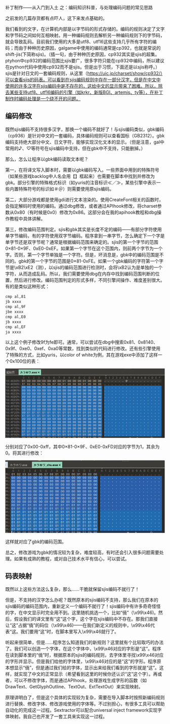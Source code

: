  补丁制作——从入门到入土 之：编码知识科普，与处理编码问题的常见思路

之前发的几篇存货都有点吓人，这下来发点基础的。

我们看到的文字，在计算机内部是以字节码的形式存储的。编码的规则决定了文字和字节码之间如何互相映射。用一种编码规则去解析另一种编码规则下的字节码，就会导致乱码。目前我们使用的大多是utf8、utf16这些支持几乎所有字符的编码；而由于种种历史原因，galgame中使用的编码通常是cp392，也就是常说的shift-jis(下简称sjis)。（插一句，由于种种历史原因，cp932其实是sjis的超集。ptyhon中cp932的编码范围比sjis要广，很多字符只能在cp932中编码，所以建议在python代码中使用cp932而不是sjis。但是出于习惯，下面还是以sjis称呼。）sjis是针对日文的一套编码规则，从这里（https://uic.jp/charset/show/cp932/）可以查看sjis的码表。可以看到在sjis编码规则中存在一部分汉字，但是在中文中使用的许多汉字在sjis编码中是不存在的，这给中文的显示带来了困难。所以，除去某些支持utf8、utf16编码的引擎（如krkr、新版BGI、artemis、ty等），在补丁制作时编码处理是一个绕不开的问题。

## 编码修改

既然sjis编码不支持很多汉字，那换一个编码不就好了！与sjis编码类似，gbk编码（cp936）是针对中文的一套编码，具体编码规则可以查看国标（GB2312）。gbk编码支持绝大部分中文、日文字符，能够实现汉化文本的显示。（但是注意，gal中常用的♪、♡等符号在sjis编码中支持，但在gbk中不支持，只能删掉。）

那么，怎么让程序以gbk编码读取文本呢？

第一，在将译文写入脚本时，需要以gbk编码写入。一些界面中用到的特殊符号（如某些游戏backlog中人名会用【】框起来）也需要在脚本中找到并修改为gbk。部分引擎的特殊格式标识（如yuris的注音标识≪／≫，某些引擎中表示一些内置特殊符号的标识如＃＠）则需要使用原sjis编码。

第二，大部分游戏都是使用gdi进行文本渲染的。使用CreateFont相关的函数时，会指定解码时使用的编码。通过dbg修改，或者通过APIhook修改，将charset参数从0x80（有时候是0x0）修改为0x86。这部分会在我的apihook教程和dbg操作教程中具体讲解。

第三，修改编码范围判定。sjis和gbk其实是长度不定的编码——有部分字符使用单字节编码，有的字符使用双字节编码。程序拿到一串字节，怎么确定下一个字是单字节还是双字节呢？通常是根据编码范围来确定的。sjis的第一个字节的范围 0×81-0×9F、0xE0-0xEF。如果第一个字节在这个范围内，则前两个字节为一个字。否则，第一个字节单独是一个字符。但是，坏消息是，gbk中的编码范围是不同的。gbk的第一个字节的范围是0×81-0xFE。如果一个gbk编码的字符第一个字节是\xB2\xE2（测），以sjis的编码范围进行检测时，会将\xB2认为是单独的一个字符，从而造成乱码。所以，我们需要使用dbg在内存中找到编码范围判断的位置，然后进行修改。编码范围判定的形式多样，不同引擎间操作、难度差别很大。有的是类似这种形式：

```
cmp al,81
jb xxxx
cmp al,9F
jbe xxxx
cmp al,E0
jb xxxx
cmp al,EF
ja xxxx
```

以上这个例子修改9f为fe即可。通常，可以尝试在dbg中搜索0x81、0x8140、0x9f、0xe0、0xef、0xa0等常数，找到类似的代码进行修改。还有些引擎使用了特殊的方式，比如yuris，以color of white为例，其在游戏exe中添加了这样一个0x100位的表：

![1739688913255](image/编码知识科普，与处理编码问题的常见思路/1739688913255.png)

分别对应了0x00-0xff，其中0×81-0×9F、0xE0-0xFD对应的字节为1，其余为0。将其进行修改：

![1739689083513](image/编码知识科普，与处理编码问题的常见思路/1739689083513.png)

这样就对应了gbk的编码范围。

总之，修改游戏为gbk的情况较为复杂，难度较高，有时还会引入很多问题需要处理。如果有成熟的教程，或对自己技术水平有信心，可以尝试。

## 码表映射

既然以上这些方法这么复杂，那么……干脆就保留sjis编码不就行了！

但是，不支持的汉字怎么办呢？既然原本的sjis编码不支持，那么我们在原本的sjis编码的编码范围内，重新定义一个编码不就行了！sjis编码中有许多奇奇怪怪的字，在中文显示时完全用不到。这里随机挑选一个，比如“僥”（\x99\x46)。然后，假设我们的译文里有“这”这个字，这个字在sjis编码中不存在。那我们直接让“这”占据“僥”的码位（\x99\x46)——在我们新定义的规则中，\x99\x46代表“这。我们要用“这”时，在脚本里写入\x99\x46就行了。

听起来很简单，但是……程序怎么知道我们的新规则？这里就有个比较取巧的办法了。我们可以创造一个字体，在这个字体中，\x99\x46对应的字形是“这”。程序在读到脚本里的“僥”时，根据原本的sjis的编码规则，去字体里寻找\x99\x46对应的字形并显示。但是我们给他的字体里，\x99\x46对应的是“这”的字形。程序原本想显示“僥”，但是通过我们给的字体，显示出来给我们看到的字形就是“这”。这样，就实现了中文的正常显示（希望看到这里的时候你还认识“这”这个字）。再或者，可以不修改字体，而是通过APIhook，处理游戏生成字形的函数（如DrawText、GetGlyphOutline、TextOut、ExtTextOut）来实现映射。

原理讲明白了，但是这个具体的实现较为复杂，需要在导入脚本时按照新编码规则进行替换、修改字体、修改游戏使用的字体等。不过别担心，有很多工具可以帮助自动化的完成这一过程。Sextractor可以配合universal inject framework实现字体映射。我自己也开发了一套工具来实现这一过程。
